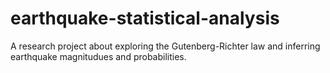# earthquake-statistical-analysis
A research project about exploring the Gutenberg-Richter law and inferring earthquake magnitudues and probabilities.
